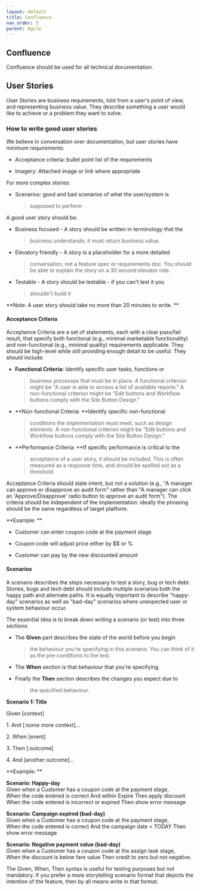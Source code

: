 ```yaml
---
layout: default
title: Confluence
nav_order: 3
parent: Agile
---
```


Confluence
----------

Confluence should be used for all technical documentation.

User Stories
------------

User Stories are business requirements, told from a user's point of
view, and representing business value. They describe something a user
would like to achieve or a problem they want to solve.

### How to write good user stories

We believe in conversation over documentation, but user stories have
minimum requirements:

-   Acceptance criteria: bullet point list of the requirements

-   Imagery: Attached image or link where appropriate

For more complex stories:

-   Scenarios: good and bad scenarios of what the user/system is
    > supposed to perform

A good user story should be:

-   Business focused - A story should be written in terminology that the
    > business understands; it must return business value.

-   Elevatory friendly - A story is a placeholder for a more detailed
    > conversation, not a feature spec or requirements doc. You should
    > be able to explain the story on a 30 second elevator ride.

-   Testable - A story should be testable - if you can\'t test it you
    > shouldn\'t build it

**Note: A user story should take no more than 20 minutes to write. **

#### Acceptance Criteria

Acceptance Criteria are a set of statements, each with a clear pass/fail
result, that specify both functional (e.g., minimal marketable
functionality) and non-functional (e.g., minimal quality) requirements
applicable. They should be high-level while still providing enough
detail to be useful. They should include:

-   **Functional Criteria:** Identify specific user tasks, functions or
    > business processes that must be in place. A functional criterion
    > might be "A user is able to access a list of available reports." A
    > non-functional criterion might be "Edit buttons and Workflow
    > buttons comply with the Site Button Design."

-   **Non-functional Criteria: **Identify specific non-functional
    > conditions the implementation must meet, such as design elements.
    > A non-functional criterion might be "Edit buttons and Workflow
    > buttons comply with the Site Button Design."

-   **Performance Criteria: **If specific performance is critical to the
    > acceptance of a user story, it should be included. This is often
    > measured as a response time, and should be spelled out as a
    > threshold

Acceptance Criteria should state intent, but not a solution (e.g., "A
manager can approve or disapprove an audit form" rather than "A manager
can click an 'Approve/Disapprove' radio button to approve an audit
form"). The criteria should be independent of the implementation:
ideally the phrasing should be the same regardless of target platform.

**Example: **

-   Customer can enter coupon code at the payment stage

-   Coupon code will adjust price either by \$\$ or %

-   Customer can pay by the new discounted amount 

#### Scenarios

A scenario describes the steps necessary to test a story, bug or tech
debt. Stories, bugs and tech debt should include multiple scenarios both
the happy path and alternate paths. It is equally important to describe
\"happy-day\" scenarios as well as \"bad-day\" scenarios where
unexpected user or system behaviour occur.

The essential idea is to break down writing a scenario (or test) into
three sections:

-   The **Given** part describes the state of the world before you begin
    > the behaviour you\'re specifying in this scenario. You can think
    > of it as the pre-conditions to the test.

-   The **When** section is that behaviour that you\'re specifying.

-   Finally the **Then** section describes the changes you expect due to
    > the specified behaviour.

**Scenario 1: Title**

Given \[context\]

1\. And \[:some more context\]...

2\. When \[event\]

3\. Then \[:outcome\]

4\. And \[another outcome\]...

**Example: **

**Scenario: Happy-day**\
Given when a Customer has a coupon code at the payment stage, \
When the code entered is correct And within Expire Then apply discount \
When the code entered is incorrect or expired Then show error message

**Scenario: Campaign expired (bad-day)**\
Given when a Customer has a coupon code at the payment stage, \
When the code entered is correct And the campaign date \< TODAY Then
show error message

**Scenario: Negative payment value (bad-day)**\
Given when a Customer has a coupon code at the assign task stage, \
When the discount is below fare value Then credit to zero but not
negative.

The Given, When, Then syntax is useful for testing purposes but not
mandatory. If you prefer a more storytelling scenario format that
depicts the intention of the feature, then by all means write in that
format.